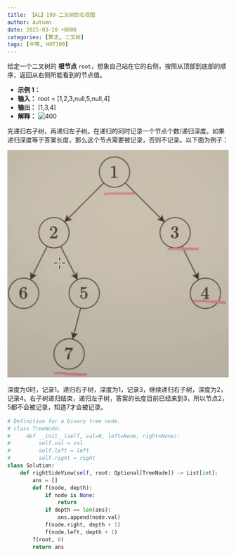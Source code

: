 ```yaml
---
title: 【AL】199-二叉树的右视图
author: Autumn
date: 2025-03-10 +0800
categories: [算法, 二叉树]
tags: [中等, HOT100]
---
```


给定一个二叉树的 **根节点** `root`，想象自己站在它的右侧，按照从顶部到底部的顺序，返回从右侧所能看到的节点值。

- **示例 1：**
- **输入：** root = [1,2,3,null,5,null,4]
- **输出：** [1,3,4]
- **解释：**
![400](https://assets.leetcode.com/uploads/2024/11/24/tmpd5jn43fs-1.png)

先递归右子树，再递归左子树。在递归的同时记录一个节点个数/递归深度。如果递归深度等于答案长度，那么这个节点需要被记录，否则不记录。以下面为例子：

![](/pic/Pasted-image-20250223152448.png)

深度为0时，记录1。递归右子树，深度为1，记录3，继续递归右子树，深度为2，记录4。右子树递归结束，递归左子树，答案的长度目前已经来到3，所以节点2，5都不会被记录，知道7才会被记录。

```Python
# Definition for a binary tree node.
# class TreeNode:
#     def __init__(self, val=0, left=None, right=None):
#         self.val = val
#         self.left = left
#         self.right = right
class Solution:
    def rightSideView(self, root: Optional[TreeNode]) -> List[int]:
        ans = []
        def f(node, depth):
            if node is None:
                return 
            if depth == len(ans):
                ans.append(node.val)
            f(node.right, depth + 1)
            f(node.left, depth + 1)
        f(root, 0)
        return ans 
```

